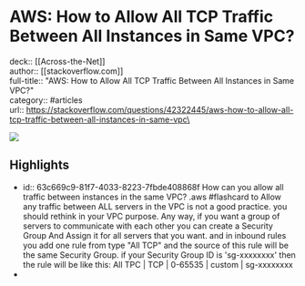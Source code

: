# AWS: How to Allow All TCP Traffic Between All Instances in Same VPC?

deck:: [[Across-the-Net]]\
author:: [[stackoverflow.com]]\
full-title:: "AWS: How to Allow All TCP Traffic Between All Instances in Same VPC?"\
category:: #articles\
url:: https://stackoverflow.com/questions/42322445/aws-how-to-allow-all-tcp-traffic-between-all-instances-in-same-vpc\

![](https://readwise-assets.s3.amazonaws.com/static/images/article2.74d541386bbf.png)
## Highlights
- id:: 63c669c9-81f7-4033-8223-7fbde408868f
   How can you allow all traffic between instances in the same VPC? .aws #flashcard 
    to Allow any traffic between ALL servers in the VPC is not a good practice.
     you should rethink in your VPC purpose.
     Any way, if you want a group of servers to communicate with each other you can create a Security Group 
     And Assign it for all servers that you want.
     and in inbound rules you add one rule from type "All TCP" and the source of this rule will be the same Security Group.
     if your Security Group ID is 'sg-xxxxxxxx'
     then the rule will be like this:
     All TPC | TCP | 0-65535 | custom | sg-xxxxxxxx
-